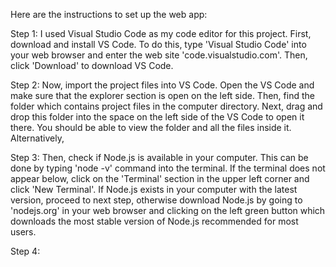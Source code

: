 Here are the instructions to set up the web app:

Step 1: I used Visual Studio Code as my code editor for this project. First, download and install VS Code. To do this, type 'Visual Studio Code' into your web browser and enter the web site 'code.visualstudio.com'. Then, click 'Download' to download VS Code.

Step 2: Now, import the project files into VS Code. Open the VS Code and make sure that the explorer section is open on the left side. Then, find the folder which contains project files in the computer directory. Next, drag and drop this folder into the space on the left side of the VS Code to open it there. You should be able to view the folder and all the files inside it. Alternatively, 

Step 3: Then, check if Node.js is available in your computer. This can be done by typing 'node -v' command into the terminal. If the terminal does not appear below, click on the 'Terminal' section in the upper left corner and click 'New Terminal'. If Node.js exists in your computer with the latest version, proceed to next step, otherwise download Node.js by going to 'nodejs.org' in your web browser and clicking on the left green button which downloads the most stable version of Node.js recommended for most users. 

Step 4: 
